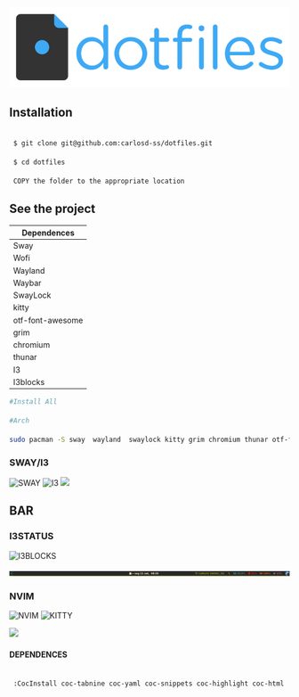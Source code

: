 <img src="https://github.com/carlosd-ss/dotfiles/blob/master/.github/a.png" widht="200">

## Installation


```zsh

 $ git clone git@github.com:carlosd-ss/dotfiles.git

 $ cd dotfiles
 
 COPY the folder to the appropriate location
```

## See the project

| Dependences      |
|------------------|
| Sway             |
| Wofi             |
| Wayland          |
| Waybar           |
| SwayLock         |
| kitty            |
| otf-font-awesome |
| grim             |
| chromium         |
| thunar           |
| I3               |
| I3blocks        |



```zsh
#Install All

#Arch

sudo pacman -S sway  wayland  swaylock kitty grim chromium thunar otf-font-awesome i3-gaps i3status
```


### SWAY/I3 

![SWAY](https://img.shields.io/badge/WM-SWAY-%2368751C?style=for-the-badge&labelColor=%23444444)
![I3](https://img.shields.io/badge/WM-I3-%2320444D?style=for-the-badge&labelColor=%23444444)
<img src="https://github.com/carlosdss22/dotfiles/blob/master/.github/gruv.png" height="500" widht="100">


## BAR


### I3STATUS

![I3BLOCKS](https://img.shields.io/badge/BAR-I3BLOCKS-%2320444D?style=for-the-badge&labelColor=%23444444)

<img src="https://github.com/carlosd-ss/dotfiles/blob/master/.github/bar.png"  widht="100">





### NVIM
![NVIM](https://img.shields.io/badge/NEOVIM-%2357A143?style=for-the-badge&logo=Neovim&labelColor=%23444444)
![KITTY](https://img.shields.io/badge/TERMINAL-KITTY-%23784421?style=for-the-badge&labelColor=%23444444)

<img src="https://github.com/carlosdss22/dotfiles/blob/master/.github/neovim-logo-shadow.png" height="100" widht="100">


#### DEPENDENCES

```zsh

 :CocInstall coc-tabnine coc-yaml coc-snippets coc-highlight coc-html  coc-tsserver coc-css coc-vetur coc-json coc-pairs  coc-go coc-phpls coc-sql coc-fzf-preview coc-eslint coc-tslint-plugin coc-rls coc-python coc-flutter
```
